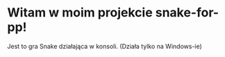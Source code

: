 # Witam w moim projekcie **snake-for-pp**!
Jest to gra Snake działająca w konsoli. (Działa tylko na Windows-ie)
